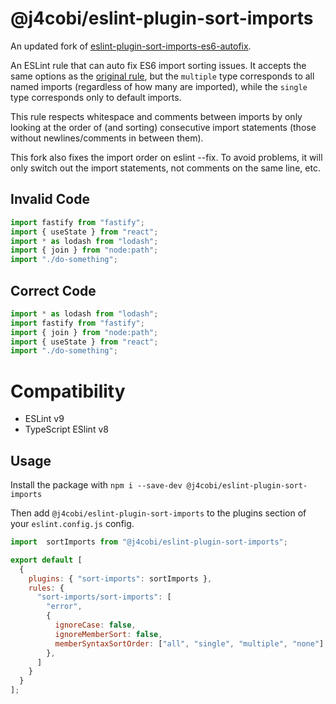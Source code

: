 # @j4cobi/eslint-plugin-sort-imports

An updated fork of [eslint-plugin-sort-imports-es6-autofix](https://github.com/marudor/eslint-plugin-sort-imports-es6-autofix).

An ESLint rule that can auto fix ES6 import sorting issues. It accepts the same options as the [original rule](http://eslint.org/docs/rules/sort-imports), but the `multiple` type corresponds to all named imports (regardless of how many are imported), while the `single` type corresponds only to default imports.

This rule respects whitespace and comments between imports by only looking at the order of (and sorting) consecutive import statements (those without newlines/comments in between them).

This fork also fixes the import order on eslint --fix.
To avoid problems, it will only switch out the import statements, not comments on the same line, etc.

## Invalid Code
```ts
import fastify from "fastify";
import { useState } from "react";
import * as lodash from "lodash";
import { join } from "node:path";
import "./do-something";
```
## Correct Code
```ts
import * as lodash from "lodash";
import fastify from "fastify";
import { join } from "node:path";
import { useState } from "react";
import "./do-something";
```

# Compatibility
- ESLint v9
- TypeScript ESlint v8

## Usage

Install the package  with
`npm i --save-dev @j4cobi/eslint-plugin-sort-imports`

Then add `@j4cobi/eslint-plugin-sort-imports` to the plugins section of your `eslint.config.js` config.
```js
import  sortImports from "@j4cobi/eslint-plugin-sort-imports";

export default [
  {
    plugins: { "sort-imports": sortImports },
    rules: {
      "sort-imports/sort-imports": [
        "error",
        {
          ignoreCase: false,
          ignoreMemberSort: false,
          memberSyntaxSortOrder: ["all", "single", "multiple", "none"],
        },
      ]
    }
  }
];
```
